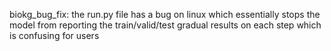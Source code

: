 
biokg_bug_fix: the run.py file has a bug on linux which essentially stops the model from reporting the train/valid/test gradual results on each step which is confusing for users
